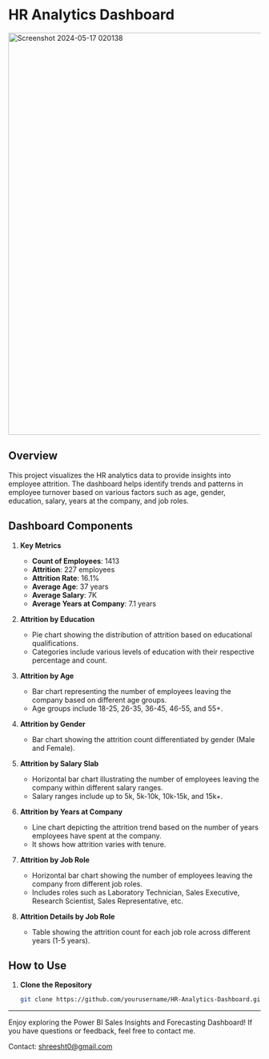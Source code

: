 # HR Analytics Dashboard

<img width="802" alt="Screenshot 2024-05-17 020138" src="https://github.com/workwithshreesh/PowerBi-DataAnalyst-Projects/assets/117170243/edd1b78f-a173-42f3-834a-33b416d03049">

## Overview
This project visualizes the HR analytics data to provide insights into employee attrition. The dashboard helps identify trends and patterns in employee turnover based on various factors such as age, gender, education, salary, years at the company, and job roles.

## Dashboard Components

1. **Key Metrics**
   - **Count of Employees**: 1413
   - **Attrition**: 227 employees
   - **Attrition Rate**: 16.1%
   - **Average Age**: 37 years
   - **Average Salary**: 7K
   - **Average Years at Company**: 7.1 years

2. **Attrition by Education**
   - Pie chart showing the distribution of attrition based on educational qualifications.
   - Categories include various levels of education with their respective percentage and count.

3. **Attrition by Age**
   - Bar chart representing the number of employees leaving the company based on different age groups.
   - Age groups include 18-25, 26-35, 36-45, 46-55, and 55+.

4. **Attrition by Gender**
   - Bar chart showing the attrition count differentiated by gender (Male and Female).

5. **Attrition by Salary Slab**
   - Horizontal bar chart illustrating the number of employees leaving the company within different salary ranges.
   - Salary ranges include up to 5k, 5k-10k, 10k-15k, and 15k+.

6. **Attrition by Years at Company**
   - Line chart depicting the attrition trend based on the number of years employees have spent at the company.
   - It shows how attrition varies with tenure.

7. **Attrition by Job Role**
   - Horizontal bar chart showing the number of employees leaving the company from different job roles.
   - Includes roles such as Laboratory Technician, Sales Executive, Research Scientist, Sales Representative, etc.

8. **Attrition Details by Job Role**
   - Table showing the attrition count for each job role across different years (1-5 years).

## How to Use
1. **Clone the Repository**
   ```sh
   git clone https://github.com/yourusername/HR-Analytics-Dashboard.git

___

Enjoy exploring the Power BI Sales Insights and Forecasting Dashboard! If you have questions or feedback, feel free to contact me.

Contact: shreesht0@gmail.com


